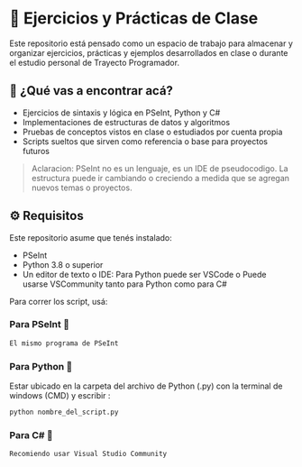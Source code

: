 # 🧪 Ejercicios y Prácticas de Clase

Este repositorio está pensado como un espacio de trabajo para almacenar y organizar ejercicios, prácticas y ejemplos desarrollados en clase o durante el estudio personal de Trayecto Programador.

## 📌 ¿Qué vas a encontrar acá?

- Ejercicios de sintaxis y lógica en PSeInt, Python y C#
- Implementaciones de estructuras de datos y algoritmos
- Pruebas de conceptos vistos en clase o estudiados por cuenta propia
- Scripts sueltos que sirven como referencia o base para proyectos futuros

> Aclaracion: PSeInt no es un lenguaje, es un IDE de pseudocodigo.
>  La estructura puede ir cambiando o creciendo a medida que se agregan nuevos temas o proyectos.

## ⚙️ Requisitos

Este repositorio asume que tenés instalado:

- PSeInt
- Python 3.8 o superior
- Un editor de texto o IDE: Para Python puede ser VSCode o Puede usarse VSCommunity tanto para Python como para C#

Para correr los script, usá:

### Para PSeInt 🧠
```bash
El mismo programa de PSeInt
```


### Para Python 🐍 
Estar ubicado en la carpeta del archivo de Python (.py) con la terminal de windows (CMD) y escribir :
```bash
python nombre_del_script.py
```
### Para C# 💠
```bash
Recomiendo usar Visual Studio Community
```
